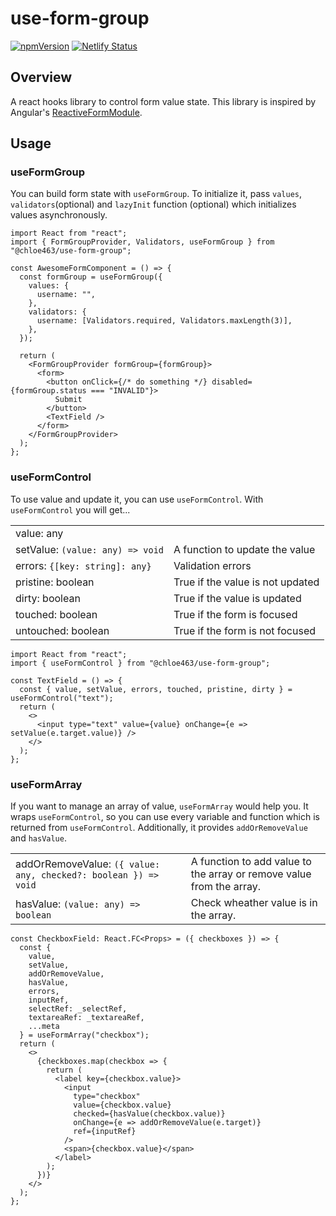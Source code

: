 # use-form-group

[![npmVersion](https://img.shields.io/npm/v/@chloe463/use-form-group.svg)](https://www.npmjs.com/package/@chloe463/use-form-group)
[![Netlify Status](https://api.netlify.com/api/v1/badges/8e94a15a-e810-4e37-b897-f943a557726b/deploy-status)](https://app.netlify.com/sites/useformgroup/deploys)

## Overview

A react hooks library to control form value state. This library is inspired by Angular's [ReactiveFormModule](https://angular.io/guide/reactive-forms).

## Usage

### useFormGroup

You can build form state with `useFormGroup`.
To initialize it, pass `values`, `validators`(optional) and `lazyInit` function (optional) which initializes values asynchronously.

```tsx
import React from "react";
import { FormGroupProvider, Validators, useFormGroup } from "@chloe463/use-form-group";

const AwesomeFormComponent = () => {
  const formGroup = useFormGroup({
    values: {
      username: "",
    },
    validators: {
      username: [Validators.required, Validators.maxLength(3)],
    },
  });

  return (
    <FormGroupProvider formGroup={formGroup}>
      <form>
        <button onClick={/* do something */} disabled={formGroup.status === "INVALID"}>
          Submit
        </button>
        <TextField />
      </form>
    </FormGroupProvider>
  );
};
```

### useFormControl

To use value and update it, you can use `useFormControl`.
With `useFormControl` you will get...

|                                  |                                  |
| :------------------------------- | :------------------------------- |
| value: any                       |                                  |
| setValue: `(value: any) => void` | A function to update the value   |
| errors: `{[key: string]: any}`   | Validation errors                |
| pristine: boolean                | True if the value is not updated |
| dirty: boolean                   | True if the value is updated     |
| touched: boolean                 | True if the form is focused      |
| untouched: boolean               | True if the form is not focused  |

```tsx
import React from "react";
import { useFormControl } from "@chloe463/use-form-group";

const TextField = () => {
  const { value, setValue, errors, touched, pristine, dirty } = useFormControl("text");
  return (
    <>
      <input type="text" value={value} onChange={e => setValue(e.target.value)} />
    </>
  );
};
```

### useFormArray

If you want to manage an array of value, `useFormArray` would help you.
It wraps `useFormControl`, so you can use every variable and function which is returned from `useFormControl`.
Additionally, it provides `addOrRemoveValue` and `hasValue`.

|                                                                 |                                                                      |
| :-------------------------------------------------------------- | :------------------------------------------------------------------- |
| addOrRemoveValue: `({ value: any, checked?: boolean }) => void` | A function to add value to the array or remove value from the array. |
| hasValue: `(value: any) => boolean`                             | Check wheather value is in the array.                                |

```tsx
const CheckboxField: React.FC<Props> = ({ checkboxes }) => {
  const {
    value,
    setValue,
    addOrRemoveValue,
    hasValue,
    errors,
    inputRef,
    selectRef: _selectRef,
    textareaRef: _textareaRef,
    ...meta
  } = useFormArray("checkbox");
  return (
    <>
      {checkboxes.map(checkbox => {
        return (
          <label key={checkbox.value}>
            <input
              type="checkbox"
              value={checkbox.value}
              checked={hasValue(checkbox.value)}
              onChange={e => addOrRemoveValue(e.target)}
              ref={inputRef}
            />
            <span>{checkbox.value}</span>
          </label>
        );
      })}
    </>
  );
};
```
